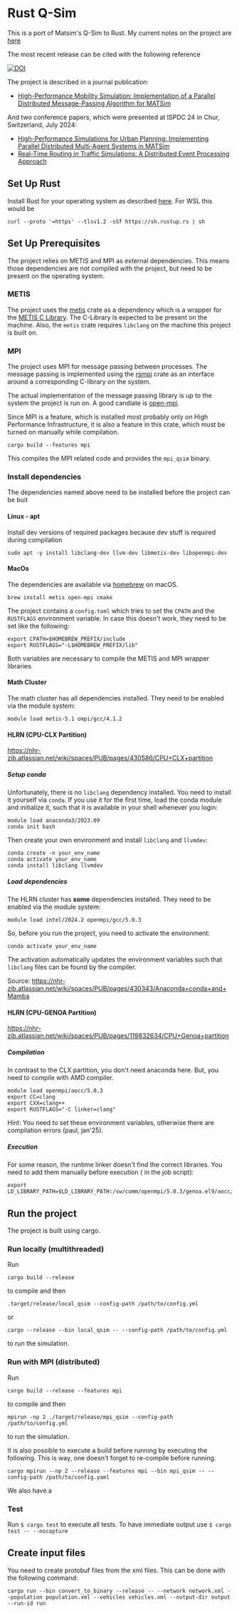 # Rust Q-Sim

This is a port of Matsim's Q-Sim to Rust. My current notes on the project
are [here](https://docs.google.com/document/d/1DkrSJ7KnKXfy2qg8wWyE7c9OPqOUB63px6wmkwuIS9M/edit?usp=sharing)

The most recent release can be cited with the following reference

[![DOI](https://zenodo.org/badge/498376436.svg)](https://zenodo.org/doi/10.5281/zenodo.13928119)

The project is described in a journal publication:

- [High-Performance Mobility Simulation: Implementation of a Parallel Distributed Message-Passing Algorithm for MATSim](https://doi.org/10.3390/info16020116)

And two conference papers, which were presented at ISPDC 24 in Chur, Switzerland, July 2024:

- [High-Performance Simulations for Urban Planning: Implementing Parallel Distributed Multi-Agent Systems in MATSim](https://doi.org/10.1109/ISPDC62236.2024.10705395)
- [Real-Time Routing in Traffic Simulations: A Distributed Event Processing Approach](https://doi.org/10.1109/ISPDC62236.2024.10705399)

## Set Up Rust

Install Rust for your operating system as described [here](https://www.rust-lang.org/tools/install). For WSL this would
be

```shell
curl --proto '=https' --tlsv1.2 -sSf https://sh.rustup.rs | sh
```

## Set Up Prerequisites

The project relies on METIS and MPI as external dependencies. This means those dependencies are not
compiled with the project, but need to be present on the operating system.

### METIS

The project uses the [metis](https://crates.io/crates/metis) crate as a dependency which
is a wrapper for the [METIS C Library](https://github.com/KarypisLab/METIS). The C-Library is
expected to be present on the machine. Also, the `metis` crate requires `libclang` on the machine
this project is built on.

### MPI

The project uses MPI for message passing between processes. The message passing is implemented using the
[rsmpi](https://github.com/rsmpi/rsmpi) crate as an interface around a corresponding C-library on the system.

The actual implementation of the message passing library is up to the system the project is run on. A good candiate
is [open-mpi](https://www.open-mpi.org/).

Since MPI is a feature, which is installed most probably only on High Performance Infrastructure, it is also a feature
in this crate, which must be turned on manually while compilation.

```shell
cargo build --features mpi
```

This compiles the MPI related code and provides the `mpi_qsim` binary.

### Install dependencies

The dependencies named above need to be installed before the project can be buit

#### Linux - apt

Install dev versions of required packages because dev stuff is required during compilation

```shell
sudo apt -y install libclang-dev llvm-dev libmetis-dev libopenmpi-dev
```

#### MacOs

The dependencies are available via [homebrew](https://brew.sh/) on macOS.

```shell
brew install metis open-mpi cmake
```

The project contains a `config.toml` which tries to set the `CPATH` and the `RUSTFLAGS` environment variable. In case
this doesn't work, they need to be set like the following:

```shell
export CPATH=$HOMEBREW_PREFIX/include
export RUSTFLAGS="-L$HOMEBREW_PREFIX/lib"
```

Both variables are necessary to compile the METIS and MPI wrapper libraries.

#### Math Cluster

The math cluster has all dependencies installed. They need to be enabled via the module system:

```shell
module load metis-5.1 ompi/gcc/4.1.2
```

#### HLRN (CPU-CLX Partition)

https://nhr-zib.atlassian.net/wiki/spaces/PUB/pages/430586/CPU+CLX+partition

##### Setup conda

Unfortunately, there is no `libclang` dependency installed. You need to install it yourself via `conda`. If you use it
for the first time, load the conda module and initialize it, such that it is available in your shell whenever you login:

```shell
module load anaconda3/2023.09
conda init bash
```

Then create your own environment and install `libclang` and `llvmdev`:

```shell
conda create -n your_env_name
conda activate your_env_name
conda install libclang llvmdev
```

##### Load dependencies

The HLRN cluster has **some** dependencies installed. They need to be enabled via the module system:

```shell
module load intel/2024.2 openmpi/gcc/5.0.3
```

So, before you run the project, you need to activate the environment:

```shell
conda activate your_env_name
```

The activation automatically updates the environment variables such that `libclang` files can be found by the compiler.

Source: https://nhr-zib.atlassian.net/wiki/spaces/PUB/pages/430343/Anaconda+conda+and+Mamba

#### HLRN (CPU-GENOA Partition)

https://nhr-zib.atlassian.net/wiki/spaces/PUB/pages/119832634/CPU+Genoa+partition

##### Compilation

In contrast to the CLX partition, you don't need anaconda here. But, you need to compile with AMD compiler.

```shell
module load openmpi/aocc/5.0.3
export CC=clang
export CXX=clang++
export RUSTFLAGS="-C linker=clang"
```

Hint: You need to set these environment variables, otherwise there are compilation errors (paul, jan'25).

##### Execution

For some reason, the runtime linker doesn't find the correct libraries. You need to add them manually before execution (
in the job script):

```shell
export LD_LIBRARY_PATH=$LD_LIBRARY_PATH:/sw/comm/openmpi/5.0.3/genoa.el9/aocc/lib
```

## Run the project

The project is built using cargo.

### Run locally (multithreaded)

Run

```shell
cargo build --release
```

to compile and then

```shell
.target/release/local_qsim --config-path /path/to/config.yml
```

or

```shell
cargo --release --bin local_qsim -- --config-path /path/to/config.yml
```

to run the simulation.

### Run with MPI (distributed)

Run

```shell
cargo build --release --features mpi
```

to compile and then

```shell
mpirun -np 2 ./target/release/mpi_qsim --config-path /path/to/config.yml
```

to run the simulation.

It is also possible to execute a build before running by executing the following. This is way, one doesn't
forget to re-compile before running.

```shell
cargo mpirun --np 2 --release --features mpi --bin mpi_qsim -- --config-path /path/to/config.yaml
```

We also have a

### Test

Run `$ cargo test` to execute all tests. To have immediate output use `$ cargo test -- --nocapture`

## Create input files

You need to create protobuf files from the xml files. This can be done with the following command:

```shell
cargo run --bin convert_to_binary --release -- --network network.xml --population population.xml --vehicles vehicles.xml --output-dir output --run-id run
```

